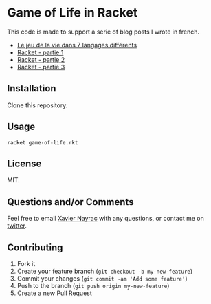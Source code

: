 # Game of Life in Racket

This code is made to support a serie of blog posts I wrote in french.

- [Le jeu de la vie dans 7 langages différents](http://lkdjiin.github.io/blog/2014/10/08/le-jeu-de-la-vie-dans-sept-langages-differents/)
- [Racket - partie 1](http://lkdjiin.github.io/blog/2014/11/01/le-jeu-de-la-vie-en-racket-partie-1/)
- [Racket - partie 2](http://lkdjiin.github.io/blog/2014/11/08/le-jeu-de-la-vie-en-racket-partie-2/)
- [Racket - partie 3]()

## Installation

Clone this repository.

## Usage

    racket game-of-life.rkt

## License

MIT.

## Questions and/or Comments

Feel free to email [Xavier Nayrac](mailto:xavier.nayrac@gmail.com)
with any questions, or contact me on [twitter](https://twitter.com/lkdjiin).

## Contributing

1. Fork it
2. Create your feature branch (`git checkout -b my-new-feature`)
3. Commit your changes (`git commit -am 'Add some feature'`)
4. Push to the branch (`git push origin my-new-feature`)
5. Create a new Pull Request

